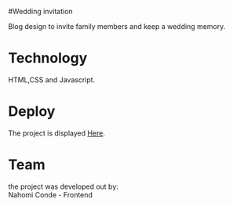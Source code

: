 #Wedding invitation



Blog design to invite family members and keep a wedding memory.

# Technology

HTML,CSS and Javascript.

# Deploy

The project is displayed [Here](https://nahyoomi.github.io/BodaInvitaciones/).


# Team 

the project was developed out by:  
Nahomi Conde - Frontend


